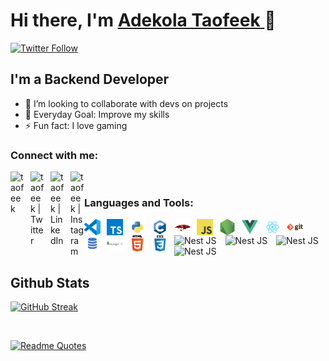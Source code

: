 # Hi there, I'm [ Adekola Taofeek ][linkedin] 👋

[![Twitter Follow](https://img.shields.io/twitter/follow/Taofeek?color=1DA1F2&logo=twitter&style=for-the-badge)](https://twitter.com/intent/follow?original_referer=https%3A%2F%2Fgithub.com%2FTaofeek2438&screen_name=Taofeek%Dev)

## I'm a Backend Developer

- 👯 I’m looking to collaborate with devs on projects
- 🥅 Everyday Goal: Improve my skills
- ⚡ Fun fact: I love gaming

### Connect with me:

[<img align="left" alt="taofeek" width="22px" style="margin-right: 10px;" src="https://cdn2.iconfinder.com/data/icons/social-media-2285/512/1_Youtube_colored_svg-512.png"  target="blank"/>][youtube]
[<img align="left" alt="taofeek | Twitter" width="22px" style="margin-right: 10px;" src="https://cdn2.iconfinder.com/data/icons/social-media-2285/512/1_Twitter_colored_svg-512.png" />][twitter]
[<img align="left" alt="taofeek | LinkedIn" width="22px" style="margin-right: 10px;" src="https://cdn2.iconfinder.com/data/icons/social-media-2285/512/1_Linkedin_unofficial_colored_svg-512.png" />][linkedin]
[<img align="left" alt="taofeek | Instagram" width="22px" src="https://cdn2.iconfinder.com/data/icons/social-media-2285/512/1_Instagram_colored_svg_1-512.png" />][instagram]

<br />

### Languages and Tools:

<img align="left" alt="Visual Studio Code" width="26px" style="margin-right: 10px;" src="https://raw.githubusercontent.com/github/explore/80688e429a7d4ef2fca1e82350fe8e3517d3494d/topics/visual-studio-code/visual-studio-code.png" />

<img align="left" style="margin-right: 10px;" alt="HTML5" width="26px" src="https://raw.githubusercontent.com/github/explore/80688e429a7d4ef2fca1e82350fe8e3517d3494d/topics/typescript/typescript.png" />

<img align="left" style="margin-right: 10px;" alt="Python" width="26px" src="https://raw.githubusercontent.com/github/explore/80688e429a7d4ef2fca1e82350fe8e3517d3494d/topics/python/python.png" />

<img align="left" style="margin-right: 10px;" alt="C" width="26px" src="https://raw.githubusercontent.com/github/explore/80688e429a7d4ef2fca1e82350fe8e3517d3494d/topics/c/c.png" />

<img align="left" style="margin-right: 10px;" alt="Mongoose" width="26px" src="https://raw.githubusercontent.com/github/explore/80688e429a7d4ef2fca1e82350fe8e3517d3494d/topics/mongoose/mongoose.png" />

<img align="left" alt="JavaScript" style="margin-right: 10px;" width="26px" src="https://raw.githubusercontent.com/github/explore/80688e429a7d4ef2fca1e82350fe8e3517d3494d/topics/javascript/javascript.png" />

<img align="left" style="margin-right: 10px;" alt="JavaScript" width="26px" src="https://raw.githubusercontent.com/github/explore/80688e429a7d4ef2fca1e82350fe8e3517d3494d/topics/nodejs/nodejs.png" />

<img align="left" style="margin-right: 10px;" alt="JavaScript" width="26px" src="https://raw.githubusercontent.com/github/explore/80688e429a7d4ef2fca1e82350fe8e3517d3494d/topics/vue/vue.png" />

<img align="left" style="margin-right: 10px;" alt="React" width="26px" src="https://raw.githubusercontent.com/github/explore/80688e429a7d4ef2fca1e82350fe8e3517d3494d/topics/react/react.png" />

<img align="left" alt="Git" style="margin-right: 10px;" width="26px" src="https://raw.githubusercontent.com/github/explore/80688e429a7d4ef2fca1e82350fe8e3517d3494d/topics/git/git.png" />

<img align="left" alt="SQL" style="margin-right: 10px;" width="26px" src="https://raw.githubusercontent.com/github/explore/78df643247d429f6cc873026c0622819ad797942/topics/sql/sql.png" />

<img align="left" style="margin-right: 10px;" alt="MongoDB" width="26px" src="https://raw.githubusercontent.com/github/explore/80688e429a7d4ef2fca1e82350fe8e3517d3494d/topics/mongodb/mongodb.png" />

<img align="left" style="margin-right: 10px;" alt="MongoDB" width="26px" src="https://raw.githubusercontent.com/github/explore/80688e429a7d4ef2fca1e82350fe8e3517d3494d/topics/html/html.png" />

<img align="left" style="margin-right: 10px;" alt="MongoDB" width="26px" src="https://raw.githubusercontent.com/github/explore/80688e429a7d4ef2fca1e82350fe8e3517d3494d/topics/css/css.png" />

<img src="https://www.vectorlogo.zone/logos/nestjs/nestjs-icon.svg" style="margin-right: 10px;" alt="Nest JS" width="26" height="26"/>
<img src="https://www.vectorlogo.zone/logos/microsoft_vb/microsoft_vb-icon.svg" style="margin-right: 10px;" alt="Nest JS" width="26" height="26"/>

<img src="https://www.vectorlogo.zone/logos/getpostman/getpostman-icon.svg" style="margin-right: 10px;" alt="Nest JS" width="26" height="26"/>

<img src="https://www.vectorlogo.zone/logos/postgresql/postgresql-icon.svg" style="margin-right: 10px;" alt="Nest JS" width="26" height="26"/>
<!-- <img src="https://www.vectorlogo.zone/logos/render/render-icon.svg" style="margin-right: 10px;" alt="Nest JS" width="26" height="26"/> -->

## Github Stats

[![GitHub Streak](https://github-readme-streak-stats.herokuapp.com/?user=Taofeek2438&theme=prussian)](https://git.io/streak-stats)

</br>

<!-- [![Anurag's GitHub stats](https://github-readme-stats.vercel.app/api?username=joshfransix&show_icons=true&theme=cobalt)](https://github.com/anuraghazra/github-readme-stats) -->

[![Readme Quotes](https://quotes-github-readme.vercel.app/api?type=horizontal&theme=dark)](https://github.com/piyushsuthar/github-readme-quotes)

<!--END_SECTION:activity -->

</details>

<!-- <details>
  <summary>GitHub Stats</summary>



</details> -->

[website]: https://joshfransix.netlify.app
[twitter]: https://twitter.com/Taofeek%Dev
[youtube]: https://youtube.com/@codewithtaofeek8273
[instagram]: https://instagram.com/adekola_tfk
[linkedin]: https://linkedIn.com/in/adekola-taofeek
